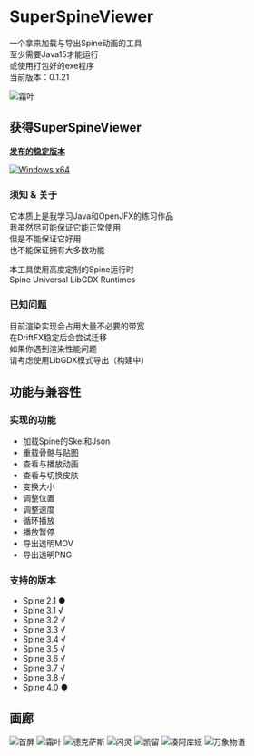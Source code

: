 # SuperSpineViewer

一个拿来加载与导出Spine动画的工具  
至少需要Java15才能运行  
或使用打包好的exe程序  
当前版本：0.1.21  

![霜叶](https://i0.hdslb.com/bfs/album/98b4fd8a12bc6dbf691b967bed625db67713dff0.png@518w.png "明日方舟 - 霜叶")

## 获得SuperSpineViewer

[**发布的稳定版本**](https://github.com/Aloento/SuperSpineViewer/releases)

[![Windows x64](https://github.com/Aloento/SuperSpineViewer/workflows/Windows%20x64/badge.svg "Windows x64自动构建")](https://github.com/Aloento/SuperSpineViewer/actions?query=workflow%3A%22Windows+x64%22)

### 须知 & 关于

它本质上是我学习Java和OpenJFX的练习作品  
我虽然尽可能保证它能正常使用  
但是不能保证它好用  
也不能保证拥有大多数功能

本工具使用高度定制的Spine运行时  
Spine Universal LibGDX Runtimes

### 已知问题

目前渲染实现会占用大量不必要的带宽  
在DriftFX稳定后会尝试迁移  
如果你遇到渲染性能问题  
请考虑使用LibGDX模式导出（构建中）

## 功能与兼容性

### 实现的功能

* 加载Spine的Skel和Json
* 重载骨骼与贴图
* 查看与播放动画
* 查看与切换皮肤
* 变换大小
* 调整位置
* 调整速度
* 循环播放
* 播放暂停
* 导出透明MOV
* 导出透明PNG

### 支持的版本

* Spine 2.1 ●
* Spine 3.1 √
* Spine 3.2 √
* Spine 3.3 √
* Spine 3.4 √
* Spine 3.5 √
* Spine 3.6 √
* Spine 3.7 √
* Spine 3.8 √
* Spine 4.0 ●

## 画廊

![首屏](https://i0.hdslb.com/bfs/album/73fdec47d907dc42e96a2d0d21482680fd7efb3f.png "首屏加载画面")
![霜叶](https://i0.hdslb.com/bfs/album/98b4fd8a12bc6dbf691b967bed625db67713dff0.png  "明日方舟 - 霜叶")
![德克萨斯](https://i0.hdslb.com/bfs/album/79dbdaee161130460b77411f4664b4ecbd53d68e.png "明日方舟 - 德克萨斯")
![闪灵](https://i0.hdslb.com/bfs/album/56d918333fd302f9c221680008d7109fe090fb39.png "明日方舟 - 闪灵")
![凯留](https://i0.hdslb.com/bfs/album/8ad8f6ca661f68909b30edce518d47614162a78f.png "公主连结 - 凯留")
![湊阿库娅](https://i0.hdslb.com/bfs/album/51ee6aa61652191d4ab6c27a6e18bf8dc1997fdc.png "方舟指令 - 湊阿库娅")
![万象物语](https://i0.hdslb.com/bfs/album/0919e8d269e355c9b451d52e887c314a84f47faa.png "万象物语")